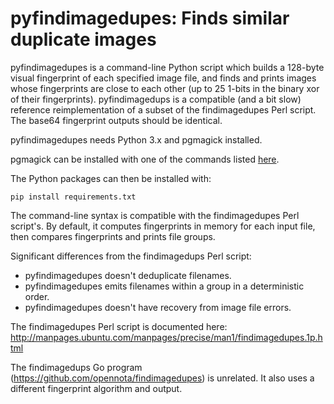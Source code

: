 # pyfindimagedupes: Finds similar duplicate images

pyfindimagedupes is a command-line Python script which builds a 128-byte
visual fingerprint of each specified image file, and finds and prints images
whose fingerprints are close to each other (up to 25 1-bits in the binary
xor of their fingerprints). pyfindimagedups is a compatible (and a bit slow)
reference reimplementation of a subset of the findimagedupes Perl script.
The base64 fingerprint outputs should be identical.

pyfindimagedupes needs Python 3.x and pgmagick installed.

pgmagick can be installed with one of the commands listed [here](https://pypi.org/project/pgmagick/).

The Python packages can then be installed with:

```shell
pip install requirements.txt
```

The command-line syntax is compatible with the findimagedupes Perl script's.
By default, it computes fingerprints in memory for each input file, then
compares fingerprints and prints file groups.

Significant differences from the findimagedups Perl script:

* pyfindimagedupes doesn't deduplicate filenames.
* pyfindimagedupes emits filenames within a group in a deterministic order.
* pyfindimagedupes doesn't have recovery from image file errors.

The findimagedupes Perl script is documented here:
http://manpages.ubuntu.com/manpages/precise/man1/findimagedupes.1p.html

The findimagedups Go program (https://github.com/opennota/findimagedupes) is
unrelated. It also uses a different fingerprint algorithm and output.
